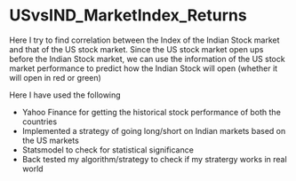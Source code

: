 # USvsIND_MarketIndex_Returns


Here I try to find correlation between the Index of the Indian Stock market and that of the US stock market.
Since the US stock market open ups before the Indian Stock market, we can use the information of the US stock market performance to predict how the Indian Stock will open (whether it will open in red or green)

Here I have used the following

- Yahoo Finance for getting the historical stock performance of both the countries
- Implemented a strategy of going long/short on Indian markets based on the US markets 
- Statsmodel to check for statistical significance
- Back tested my algorithm/strategy to check if my stratergy works in real world
